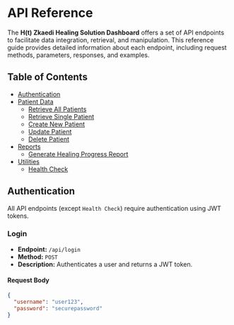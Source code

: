 # API Reference

The **H(t) Zkaedi Healing Solution Dashboard** offers a set of API endpoints to facilitate data integration, retrieval, and manipulation. This reference guide provides detailed information about each endpoint, including request methods, parameters, responses, and examples.

## Table of Contents

- [Authentication](#authentication)
- [Patient Data](#patient-data)
  - [Retrieve All Patients](#retrieve-all-patients)
  - [Retrieve Single Patient](#retrieve-single-patient)
  - [Create New Patient](#create-new-patient)
  - [Update Patient](#update-patient)
  - [Delete Patient](#delete-patient)
- [Reports](#reports)
  - [Generate Healing Progress Report](#generate-healing-progress-report)
- [Utilities](#utilities)
  - [Health Check](#health-check)

## Authentication

All API endpoints (except `Health Check`) require authentication using JWT tokens.

### **Login**

- **Endpoint:** `/api/login`
- **Method:** `POST`
- **Description:** Authenticates a user and returns a JWT token.

#### **Request Body**

```json
{
  "username": "user123",
  "password": "securepassword"
}
